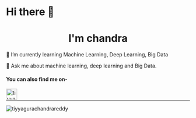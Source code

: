 # Hi there  👋
<h1 align="center">I'm chandra</h1>

🌱  I’m currently learning Machine Learning, Deep Learning, Big Data

💬 Ask me about machine learning, deep learning and Big Data.

#### You can also find me on- 

[<img align="left" alt="tiyyagurachandrareddy | LinkedIn" width="30px" src="https://img.icons8.com/color/48/000000/linkedin.png" />][linkedin]


<br>

<hr>

[linkedin]: https://www.linkedin.com/in/tiyyagurachandrareddy


<p><img align="center" src="https://github-readme-streak-stats.herokuapp.com/?user=tiyyagurachandrareddy&" alt="tiyyagurachandrareddy" /></p>
<!--
**c21hawke/c21hawke** is a ✨ _special_ ✨ repository because its `README.md` (this file) appears on your GitHub profile.

Here are some ideas to get you started:

- 🔭 I’m currently working on ...
- 🌱 I’m currently learning ...
- 👯 I’m looking to collaborate on ...
- 🤔 I’m looking for help with ...
- 💬 Ask me about ...
- 📫 How to reach me: ...
- 😄 Pronouns: ...
- ⚡ Fun fact: ...
-->
